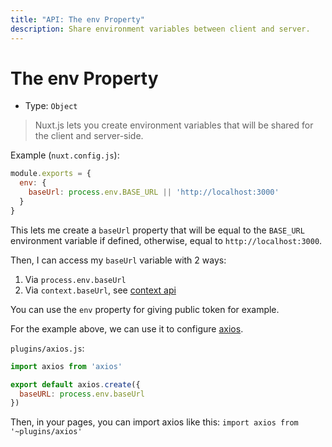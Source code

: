 ```yaml
---
title: "API: The env Property"
description: Share environment variables between client and server.
---
```


# The env Property

- Type: `Object`

> Nuxt.js lets you create environment variables that will be shared for the client and server-side.

Example (`nuxt.config.js`):

```js
module.exports = {
  env: {
    baseUrl: process.env.BASE_URL || 'http://localhost:3000'
  }
}
```

This lets me create a `baseUrl` property that will be equal to the `BASE_URL` environment variable if defined, otherwise, equal to `http://localhost:3000`.

Then, I can access my `baseUrl` variable with 2 ways:
1. Via `process.env.baseUrl`
2. Via `context.baseUrl`, see [context api](/api#context)

You can use the `env` property for giving public token for example.

For the example above, we can use it to configure [axios](https://github.com/mzabriskie/axios).

`plugins/axios.js`:
```js
import axios from 'axios'

export default axios.create({
  baseURL: process.env.baseUrl
})
```

Then, in your pages, you can import axios like this: `import axios from '~plugins/axios'`

